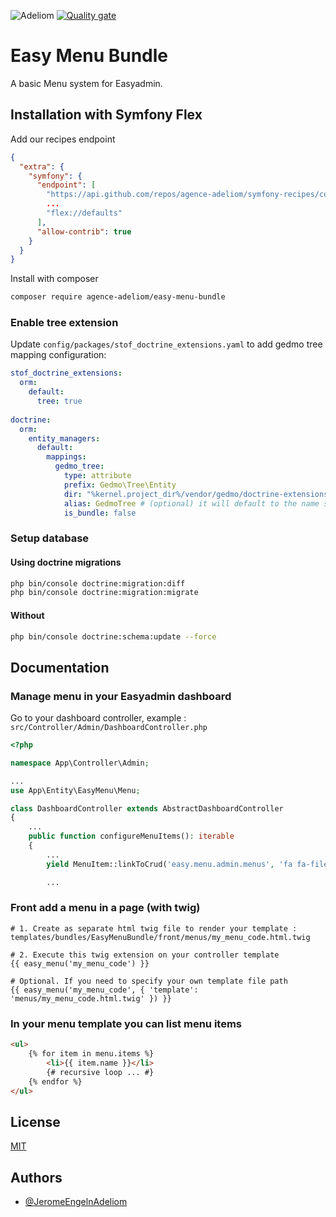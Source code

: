 
![Adeliom](https://adeliom.com/public/uploads/2017/09/Adeliom_logo.png)
[![Quality gate](https://sonarcloud.io/api/project_badges/quality_gate?project=agence-adeliom_easy-menu-bundle)](https://sonarcloud.io/dashboard?id=agence-adeliom_easy-menu-bundle)

# Easy Menu Bundle

A basic Menu system for Easyadmin.

## Installation with Symfony Flex

Add our recipes endpoint

```json
{
  "extra": {
    "symfony": {
      "endpoint": [
        "https://api.github.com/repos/agence-adeliom/symfony-recipes/contents/index.json?ref=flex/main",
        ...
        "flex://defaults"
      ],
      "allow-contrib": true
    }
  }
}
```

Install with composer

```bash
composer require agence-adeliom/easy-menu-bundle
```

### Enable tree extension

Update `config/packages/stof_doctrine_extensions.yaml` to add gedmo tree mapping configuration:

``` yaml
stof_doctrine_extensions:
  orm:
    default:
      tree: true
      
doctrine:
  orm:
    entity_managers:
      default:
        mappings:
          gedmo_tree:
            type: attribute
            prefix: Gedmo\Tree\Entity
            dir: "%kernel.project_dir%/vendor/gedmo/doctrine-extensions/src/Tree/Entity"
            alias: GedmoTree # (optional) it will default to the name set for the mapping
            is_bundle: false
```

### Setup database

#### Using doctrine migrations

```bash
php bin/console doctrine:migration:diff
php bin/console doctrine:migration:migrate
```

#### Without

```bash
php bin/console doctrine:schema:update --force
```

## Documentation

### Manage menu in your Easyadmin dashboard

Go to your dashboard controller, example : `src/Controller/Admin/DashboardController.php`

```php
<?php

namespace App\Controller\Admin;

...
use App\Entity\EasyMenu\Menu;

class DashboardController extends AbstractDashboardController
{
    ...
    public function configureMenuItems(): iterable
    {
        ...
        yield MenuItem::linkToCrud('easy.menu.admin.menus', 'fa fa-file-alt', Menu::class);

        ...
```

### Front add a menu in a page (with twig)

```shell
# 1. Create as separate html twig file to render your template :
templates/bundles/EasyMenuBundle/front/menus/my_menu_code.html.twig

# 2. Execute this twig extension on your controller template
{{ easy_menu('my_menu_code') }}

# Optional. If you need to specify your own template file path
{{ easy_menu('my_menu_code', { 'template': 'menus/my_menu_code.html.twig' }) }}
```

### In your menu template you can list menu items

```html
<ul>
    {% for item in menu.items %}
        <li>{{ item.name }}</li>
        {# recursive loop ... #}
    {% endfor %}
</ul>
```


## License

[MIT](https://choosealicense.com/licenses/mit/)


## Authors

- [@JeromeEngelnAdeliom](https://github.com/JeromeEngelnAdeliom)

  
